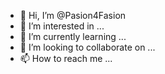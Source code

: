 - 👋 Hi, I’m @Pasion4Fasion
- 👀 I’m interested in ...
- 🌱 I’m currently learning ...
- 💞️ I’m looking to collaborate on ...
- 📫 How to reach me ...

<!---
Pasion4Fasion/Pasion4Fasion is a ✨ special ✨ repository because its `README.md` (this file) appears on your GitHub profile.
You can click the Preview link to take a look at your changes.
--->

